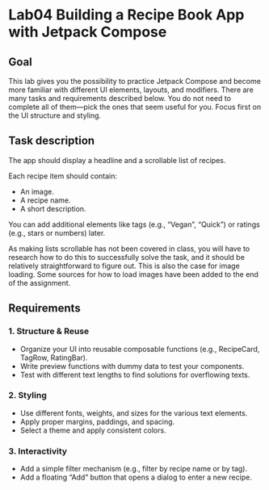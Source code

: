 # Lab04 Building a Recipe Book App with Jetpack Compose

## Goal
This lab gives you the possibility to practice Jetpack Compose and become more familiar with different UI elements, layouts, and modifiers.
There are many tasks and requirements described below. You do not need to complete all of them—pick the ones that seem useful for you. Focus first on the UI structure and styling.

## Task description
The app should display a headline and a scrollable list of recipes.

Each recipe item should contain:
- An image.
- A recipe name.
- A short description.

You can add additional elements like tags (e.g., “Vegan”, “Quick”) or ratings (e.g., stars or numbers) later.

As making lists scrollable has not been covered in class, you will have to research how to do this to successfully solve the task, and it should be relatively straightforward to figure out. This is also the case for image loading. Some sources for how to load images have been added to the end of the assignment.

## Requirements
### 1. Structure & Reuse
- Organize your UI into reusable composable functions (e.g., RecipeCard, TagRow, RatingBar).
- Write preview functions with dummy data to test your components.
- Test with different text lengths to find solutions for overflowing texts.

### 2. Styling
- Use different fonts, weights, and sizes for the various text elements.
- Apply proper margins, paddings, and spacing.
- Select a theme and apply consistent colors.


### 3. Interactivity
- Add a simple filter mechanism (e.g., filter by recipe name or by tag).
- Add a floating “Add” button that opens a dialog to enter a new recipe.
